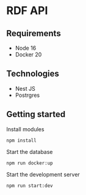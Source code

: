# RDF API

## Requirements

- Node 16
- Docker 20

## Technologies

- Nest JS
- Postrgres

## Getting started

Install modules

```
npm install
```

Start the database

```
npm run docker:up
```

Start the development server

```
npm run start:dev
```
